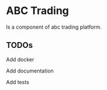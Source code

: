 # ABC Trading

Is a component of abc trading platform.


## TODOs

Add docker

Add documentation

Add tests
